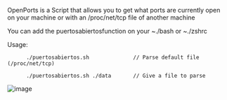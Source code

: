 OpenPorts is a Script that allows you to get what ports are currently open on your machine or with an /proc/net/tcp file of another machine

You can add the puertosabiertosfunction on your ~./bash or ~./zshrc 


Usage:

``` shell
      ./puertosabiertos.sh              // Parse default file (/proc/net/tcp)
      
      ./puertosabiertos.sh ./data       // Give a file to parse
```

![image](https://user-images.githubusercontent.com/103772333/203122355-77428112-407d-4004-af20-3a0a5c3c4408.png)
